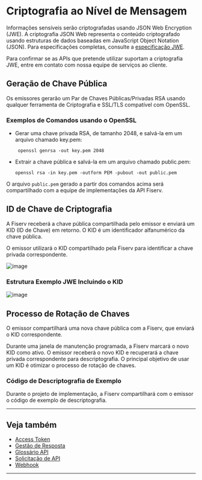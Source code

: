 # Criptografia ao Nível de Mensagem

Informações sensíveis serão criptografadas usando JSON Web Encryption (JWE). A criptografia JSON Web representa o conteúdo criptografado usando estruturas de dados baseadas em JavaScript Object Notation (JSON). Para especificações completas, consulte a [especificação JWE](https://datatracker.ietf.org/doc/html/draft-ietf-jose-json-web-encryption-40).

Para confirmar se as APIs que pretende utilizar suportam a criptografia JWE, entre em contato com nossa equipe de serviços ao cliente.

## Geração de Chave Pública

Os emissores gerarão um Par de Chaves Públicas/Privadas RSA usando qualquer ferramenta de Criptografia e SSL/TLS compatível com OpenSSL.

### Exemplos de Comandos usando o OpenSSL

- Gerar uma chave privada RSA, de tamanho 2048, e salvá-la em um arquivo chamado key.pem:

  ```openssl
   openssl genrsa -out key.pem 2048
   ```

- Extrair a chave pública e salvá-la em um arquivo chamado public.pem:

   ```openssl
   openssl rsa -in key.pem -outform PEM -pubout -out public.pem
   ```

O arquivo `public.pem` gerado a partir dos comandos acima será compartilhado com a equipe de implementações da API Fiserv.

## ID de Chave de Criptografia

A Fiserv receberá a chave pública compartilhada pelo emissor e enviará um KID (ID de Chave) em retorno. O KID é um identificador alfanumérico da chave pública.

O emissor utilizará o KID compartilhado pela Fiserv para identificar a chave privada correspondente.

![image](https://github.com/user-attachments/assets/69ba85c2-c203-4040-b4c9-14cbeb8d0c5a)

### Estrutura Exemplo JWE Incluindo o KID

![image](https://github.com/user-attachments/assets/6d371ec9-e3fc-4c54-8e99-2f15c51f7c60)

## Processo de Rotação de Chaves

O emissor compartilhará uma nova chave pública com a Fiserv, que enviará o KID correspondente.

Durante uma janela de manutenção programada, a Fiserv marcará o novo KID como ativo. O emissor receberá o novo KID e recuperará a chave privada correspondente para descriptografia. O principal objetivo de usar um KID é otimizar o processo de rotação de chaves.

### Código de Descriptografia de Exemplo

Durante o projeto de implementação, a Fiserv compartilhará com o emissor o código de exemplo de descriptografia.

---

## Veja também

- [Access Token](?path=docs/português/referência-api/accessToken.md)
- [Gestão de Resposta ](?path=docs/português/referência-api/gestão-resposta.md)
- [Glossário API](?path=docs/português/referência-api/glossário-api.md)
- [Solicitação de API](?path=docs/português/referência-api/solicitação-api.md)
- [Webhook](?path=docs/português/referência-api/5-notificações.md)

---
